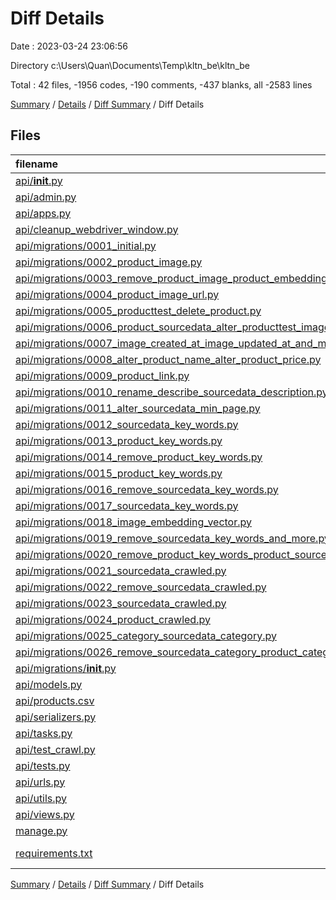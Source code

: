 # Diff Details

Date : 2023-03-24 23:06:56

Directory c:\\Users\\Quan\\Documents\\Temp\\kltn_be\\kltn_be

Total : 42 files,  -1956 codes, -190 comments, -437 blanks, all -2583 lines

[Summary](results.md) / [Details](details.md) / [Diff Summary](diff.md) / Diff Details

## Files
| filename | language | code | comment | blank | total |
| :--- | :--- | ---: | ---: | ---: | ---: |
| [api/__init__.py](/api/__init__.py) | Python | 0 | -1 | 0 | -1 |
| [api/admin.py](/api/admin.py) | Python | -1 | -1 | -2 | -4 |
| [api/apps.py](/api/apps.py) | Python | -13 | -3 | -3 | -19 |
| [api/cleanup_webdriver_window.py](/api/cleanup_webdriver_window.py) | Python | -9 | 0 | -4 | -13 |
| [api/migrations/0001_initial.py](/api/migrations/0001_initial.py) | Python | -32 | -1 | -7 | -40 |
| [api/migrations/0002_product_image.py](/api/migrations/0002_product_image.py) | Python | -19 | -1 | -6 | -26 |
| [api/migrations/0003_remove_product_image_product_embedding_vector_and_more.py](/api/migrations/0003_remove_product_image_product_embedding_vector_and_more.py) | Python | -27 | -1 | -6 | -34 |
| [api/migrations/0004_product_image_url.py](/api/migrations/0004_product_image_url.py) | Python | -12 | -1 | -6 | -19 |
| [api/migrations/0005_producttest_delete_product.py](/api/migrations/0005_producttest_delete_product.py) | Python | -40 | -1 | -6 | -47 |
| [api/migrations/0006_product_sourcedata_alter_producttest_image_path_and_more.py](/api/migrations/0006_product_sourcedata_alter_producttest_image_path_and_more.py) | Python | -85 | -1 | -6 | -92 |
| [api/migrations/0007_image_created_at_image_updated_at_and_more.py](/api/migrations/0007_image_created_at_image_updated_at_and_more.py) | Python | -37 | -1 | -6 | -44 |
| [api/migrations/0008_alter_product_name_alter_product_price.py](/api/migrations/0008_alter_product_name_alter_product_price.py) | Python | -17 | -1 | -6 | -24 |
| [api/migrations/0009_product_link.py](/api/migrations/0009_product_link.py) | Python | -12 | -1 | -6 | -19 |
| [api/migrations/0010_rename_describe_sourcedata_description.py](/api/migrations/0010_rename_describe_sourcedata_description.py) | Python | -12 | -1 | -6 | -19 |
| [api/migrations/0011_alter_sourcedata_min_page.py](/api/migrations/0011_alter_sourcedata_min_page.py) | Python | -12 | -1 | -6 | -19 |
| [api/migrations/0012_sourcedata_key_words.py](/api/migrations/0012_sourcedata_key_words.py) | Python | -13 | -1 | -6 | -20 |
| [api/migrations/0013_product_key_words.py](/api/migrations/0013_product_key_words.py) | Python | -13 | -1 | -6 | -20 |
| [api/migrations/0014_remove_product_key_words.py](/api/migrations/0014_remove_product_key_words.py) | Python | -11 | -1 | -6 | -18 |
| [api/migrations/0015_product_key_words.py](/api/migrations/0015_product_key_words.py) | Python | -13 | -1 | -6 | -20 |
| [api/migrations/0016_remove_sourcedata_key_words.py](/api/migrations/0016_remove_sourcedata_key_words.py) | Python | -11 | -1 | -6 | -18 |
| [api/migrations/0017_sourcedata_key_words.py](/api/migrations/0017_sourcedata_key_words.py) | Python | -13 | -1 | -6 | -20 |
| [api/migrations/0018_image_embedding_vector.py](/api/migrations/0018_image_embedding_vector.py) | Python | -13 | -1 | -6 | -20 |
| [api/migrations/0019_remove_sourcedata_key_words_and_more.py](/api/migrations/0019_remove_sourcedata_key_words_and_more.py) | Python | -23 | -1 | -6 | -30 |
| [api/migrations/0020_remove_product_key_words_product_source_description.py](/api/migrations/0020_remove_product_key_words_product_source_description.py) | Python | -16 | -1 | -6 | -23 |
| [api/migrations/0021_sourcedata_crawled.py](/api/migrations/0021_sourcedata_crawled.py) | Python | -12 | -1 | -6 | -19 |
| [api/migrations/0022_remove_sourcedata_crawled.py](/api/migrations/0022_remove_sourcedata_crawled.py) | Python | -11 | -1 | -6 | -18 |
| [api/migrations/0023_sourcedata_crawled.py](/api/migrations/0023_sourcedata_crawled.py) | Python | -12 | -1 | -6 | -19 |
| [api/migrations/0024_product_crawled.py](/api/migrations/0024_product_crawled.py) | Python | -12 | -1 | -6 | -19 |
| [api/migrations/0025_category_sourcedata_category.py](/api/migrations/0025_category_sourcedata_category.py) | Python | -33 | -1 | -6 | -40 |
| [api/migrations/0026_remove_sourcedata_category_product_category.py](/api/migrations/0026_remove_sourcedata_category_product_category.py) | Python | -22 | -1 | -6 | -29 |
| [api/migrations/__init__.py](/api/migrations/__init__.py) | Python | 0 | 0 | -1 | -1 |
| [api/models.py](/api/models.py) | Python | -54 | -9 | -18 | -81 |
| [api/products.csv](/api/products.csv) | CSV | -81 | 0 | -1 | -82 |
| [api/serializers.py](/api/serializers.py) | Python | -25 | -8 | -12 | -45 |
| [api/tasks.py](/api/tasks.py) | Python | -9 | -1 | -3 | -13 |
| [api/test_crawl.py](/api/test_crawl.py) | Python | -71 | -56 | -31 | -158 |
| [api/tests.py](/api/tests.py) | Python | -9 | 0 | -4 | -13 |
| [api/urls.py](/api/urls.py) | Python | -10 | 0 | -4 | -14 |
| [api/utils.py](/api/utils.py) | Python | -568 | -55 | -137 | -760 |
| [api/views.py](/api/views.py) | Python | -255 | -27 | -55 | -337 |
| [manage.py](/manage.py) | Python | -15 | -3 | -5 | -23 |
| [requirements.txt](/requirements.txt) | pip requirements | -303 | 0 | 0 | -303 |

[Summary](results.md) / [Details](details.md) / [Diff Summary](diff.md) / Diff Details
